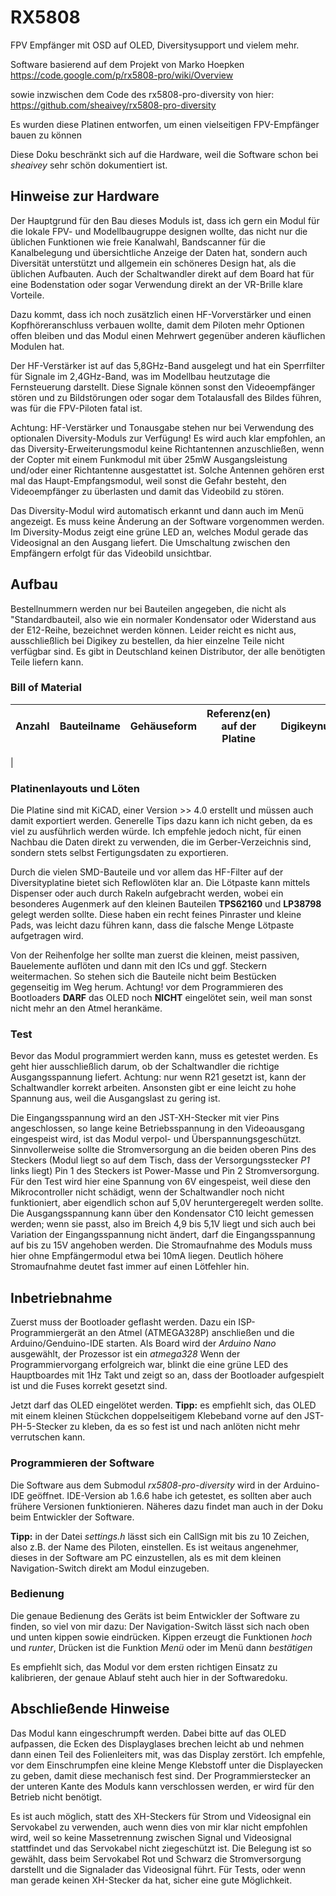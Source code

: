 # RX5808
FPV Empfänger mit OSD auf OLED, Diversitysupport und vielem mehr.

Software basierend auf dem Projekt von Marko Hoepken
https://code.google.com/p/rx5808-pro/wiki/Overview

sowie inzwischen dem Code des rx5808-pro-diversity von hier:
https://github.com/sheaivey/rx5808-pro-diversity

Es wurden diese Platinen entworfen, um einen vielseitigen FPV-Empfänger bauen zu können

Diese Doku beschränkt sich auf die Hardware, weil die Software schon bei *sheaivey* sehr schön dokumentiert ist.

## Hinweise zur Hardware

Der Hauptgrund für den Bau dieses Moduls ist, dass ich gern ein Modul für die lokale FPV- und Modellbaugruppe designen wollte, das nicht nur die üblichen Funktionen wie freie Kanalwahl, Bandscanner für die Kanalbelegung und übersichtliche Anzeige der Daten hat, sondern auch Diversität unterstützt und allgemein ein schöneres Design hat, als die üblichen Aufbauten. Auch der Schaltwandler direkt auf dem Board hat für eine Bodenstation oder sogar Verwendung direkt an der VR-Brille klare Vorteile.

Dazu kommt, dass ich noch zusätzlich einen HF-Vorverstärker und einen Kopfhöreranschluss verbauen wollte, damit dem Piloten mehr Optionen offen bleiben und das Modul einen Mehrwert gegenüber anderen käuflichen Modulen hat.

Der HF-Verstärker ist auf das 5,8GHz-Band ausgelegt und hat ein Sperrfilter für Signale im 2,4GHz-Band, was im Modellbau heutzutage die Fernsteuerung darstellt. Diese Signale können sonst den Videoempfänger stören und zu Bildstörungen oder sogar dem Totalausfall des Bildes führen, was für die FPV-Piloten fatal ist.

Achtung: HF-Verstärker und Tonausgabe stehen nur bei Verwendung des optionalen Diversity-Moduls zur Verfügung! Es wird auch klar empfohlen, an das Diversity-Erweiterungsmodul keine Richtantennen anzuschließen, wenn der Copter mit einem Funkmodul mit über 25mW Ausgangsleistung und/oder einer Richtantenne ausgestattet ist. Solche Antennen gehören erst mal das Haupt-Empfangsmodul, weil sonst die Gefahr besteht, den Videoempfänger zu überlasten und damit das Videobild zu stören.

Das Diversity-Modul wird automatisch erkannt und dann auch im Menü angezeigt. Es muss keine Änderung an der Software vorgenommen werden. Im Diversity-Modus zeigt eine grüne LED an, welches Modul gerade das Videosignal an den Ausgang liefert. Die Umschaltung zwischen den Empfängern erfolgt für das Videobild unsichtbar.

## Aufbau
Bestellnummern werden nur bei Bauteilen angegeben, die nicht als "Standardbauteil, also wie ein normaler Kondensator oder Widerstand aus der E12-Reihe, bezeichnet werden können. Leider reicht es nicht aus, ausschließlich bei Digikey zu bestellen, da hier einzelne Teile nicht verfügbar sind. Es gibt in Deutschland keinen Distributor, der alle benötigten Teile liefern kann.

### Bill of Material
| Anzahl | Bauteilname | Gehäuseform | Referenz(en) auf der Platine | Digikeynummer |
| ------ | ----------- | ----------- | ---------------------------- | ------------- |
|

### Platinenlayouts und Löten
Die Platine sind mit KiCAD, einer Version >> 4.0 erstellt und müssen auch damit exportiert werden. Generelle Tips dazu kann ich nicht geben, da es viel zu ausführlich werden würde. Ich empfehle jedoch nicht, für einen Nachbau die Daten direkt zu verwenden, die im Gerber-Verzeichnis sind, sondern stets selbst Fertigungsdaten zu exportieren.

Durch die vielen SMD-Bauteile und vor allem das HF-Filter auf der Diversityplatine bietet sich Reflowlöten klar an. Die Lötpaste kann mittels Dispenser oder auch durch Rakeln aufgebracht werden, wobei ein besonderes Augenmerk auf den kleinen Bauteilen **TPS62160** und **LP38798** gelegt werden sollte. Diese haben ein recht feines Pinraster und kleine Pads, was leicht dazu führen kann, dass die falsche Menge Lötpaste aufgetragen wird.

Von der Reihenfolge her sollte man zuerst die kleinen, meist passiven, Bauelemente auflöten und dann mit den ICs und ggf. Steckern weitermachen. So stehen sich die Bauteile nicht beim Bestücken gegenseitig im Weg herum. Achtung! vor dem Programmieren des Bootloaders **DARF** das OLED noch **NICHT** eingelötet sein, weil man sonst nicht mehr an den Atmel herankäme.

### Test
Bevor das Modul programmiert werden kann, muss es getestet werden. Es geht hier ausschließlich darum, ob der Schaltwandler die richtige Ausgangsspannung liefert. Achtung: nur wenn R21 gesetzt ist, kann der Schaltwandler korrekt arbeiten. Ansonsten gibt er eine leicht zu hohe Spannung aus, weil die Ausgangslast zu gering ist.

Die Eingangsspannung wird an den JST-XH-Stecker mit vier Pins angeschlossen, so lange keine Betriebsspannung in den Videoausgang eingespeist wird, ist das Modul verpol- und Überspannungsgeschützt. Sinnvollerweise sollte die Stromversorgung an die beiden oberen Pins des Steckers (Modul liegt so auf dem Tisch, dass der Versorgungsstecker *P1* links liegt) Pin 1 des Steckers ist Power-Masse und Pin 2 Stromversorgung. Für den Test wird hier eine Spannung von 6V eingespeist, weil diese den Mikrocontroller nicht schädigt, wenn der Schaltwandler noch nicht funktioniert, aber eigendlich schon auf 5,0V heruntergeregelt werden sollte. Die Ausgangsspannung kann über den Kondensator C10 leicht gemessen werden; wenn sie passt, also im Breich 4,9 bis 5,1V liegt und sich auch bei Variation der Eingangsspannung nicht ändert, darf die Eingangsspannung auf bis zu 15V angehoben werden. Die Stromaufnahme des Moduls muss hier ohne Empfängermodul etwa bei 10mA liegen. Deutlich höhere Stromaufnahme deutet fast immer auf einen Lötfehler hin.

## Inbetriebnahme
Zuerst muss der Bootloader geflasht werden. Dazu ein ISP-Programmiergerät an den Atmel (ATMEGA328P) anschließen und die Arduino/Genduino-IDE starten. Als Board wird der *Arduino Nano* ausgewählt, der Prozessor ist ein *atmega328* Wenn der Programmiervorgang erfolgreich war, blinkt die eine grüne LED des Hauptboardes mit 1Hz Takt und zeigt so an, dass der Bootloader aufgespielt ist und die Fuses korrekt gesetzt sind.

Jetzt darf das OLED eingelötet werden. **Tipp:** es empfiehlt sich, das OLED mit einem kleinen Stückchen doppelseitigem Klebeband vorne auf den JST-PH-5-Stecker zu kleben, da es so fest ist und nach anlöten nicht mehr verrutschen kann.

### Programmieren der Software

Die Software aus dem Submodul *rx5808-pro-diversity* wird in der Arduino-IDE geöffnet. IDE-Version ab 1.6.6 habe ich getestet, es sollten aber auch frühere Versionen funktionieren. Näheres dazu findet man auch in der Doku beim Entwickler der Software.

**Tipp:** in der Datei *settings.h* lässt sich ein CallSign mit bis zu 10 Zeichen, also z.B. der Name des Piloten, einstellen. Es ist weitaus angenehmer, dieses in der Software am PC einzustellen, als es mit dem kleinen Navigation-Switch direkt am Modul einzugeben.

### Bedienung

Die genaue Bedienung des Geräts ist beim Entwickler der Software zu finden, so viel von mir dazu: Der Navigation-Switch lässt sich nach oben und unten kippen sowie eindrücken. Kippen erzeugt die Funktionen *hoch* und *runter*, Drücken ist die Funktion *Menü* oder im Menü dann *bestätigen*

Es empfiehlt sich, das Modul vor dem ersten richtigen Einsatz zu kalibrieren, der genaue Ablauf steht auch hier in der Softwaredoku.

## Abschließende Hinweise
Das Modul kann eingeschrumpft werden. Dabei bitte auf das OLED aufpassen, die Ecken des Displayglases brechen leicht ab und nehmen dann einen Teil des Folienleiters mit, was das Display zerstört. Ich empfehle, vor dem Einschrumpfen eine kleine Menge Klebstoff unter die Displayecken zu geben, damit diese mechanisch fest sind.
Der Programmierstecker an der unteren Kante des Moduls kann verschlossen werden, er wird für den Betrieb nicht benötigt.

Es ist auch möglich, statt des XH-Steckers für Strom und Videosignal ein Servokabel zu verwenden, auch wenn dies von mir klar nicht empfohlen wird, weil so keine Massetrennung zwischen Signal und Videosignal stattfindet und das Servokabel nicht ziegeschützt ist.
Die Belegung ist so gewählt, dass beim Servokabel Rot und Schwarz die Stromversorgung darstellt und die Signalader das Videosignal führt. Für Tests, oder wenn man gerade keinen XH-Stecker da hat, sicher eine gute Möglichkeit.
